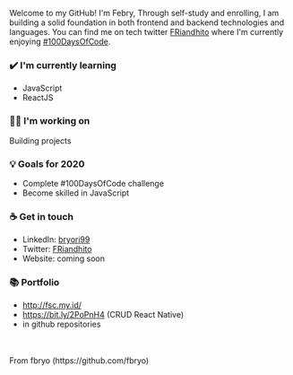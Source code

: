 Welcome to my GitHub! I'm Febry, Through self-study and enrolling, I am building a solid foundation in both frontend and backend technologies and languages. You can find me on tech twitter <a href = "https://twitter.com/FRiandhito">FRiandhito</a> where I'm currently enjoying  <a href="https://twitter.com/search?q=%23100DaysOfCode&src=hashtag_click">#100DaysOfCode</a>.

### ✔️ I'm currently learning
- JavaScript
- ReactJS

### 👩‍💻 I'm working on
Building projects

### 💡 Goals for 2020
- Complete #100DaysOfCode challenge
- Become skilled in JavaScript

### ☕ Get in touch
- LinkedIn: <a href = "https://www.linkedin.com/in/bryori99/">bryori99</a>
- Twitter: <a href = "https://twitter.com/FRiandhito">FRiandhito</a>
- Website: coming soon

### 📚 Portfolio
- http://fsc.my.id/
- https://bit.ly/2PoPnH4 (CRUD React Native)
- in github repositories
<br>
<br>
From fbryo (https://github.com/fbryo)
